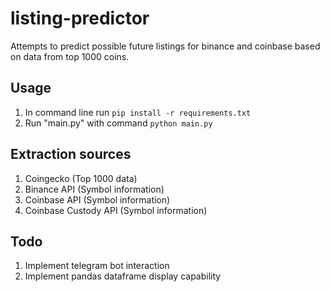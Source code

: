 # listing-predictor
Attempts to predict possible future listings for binance and coinbase based on data from top 1000 coins.

## Usage

1. In command line run ```pip install -r requirements.txt```
2. Run "main.py" with command ```python main.py```

## Extraction sources
1. Coingecko (Top 1000 data)
2. Binance API (Symbol information)
3. Coinbase API (Symbol information)
4. Coinbase Custody API (Symbol information)

## Todo
1. Implement telegram bot interaction
2. Implement pandas dataframe display capability
